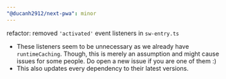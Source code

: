```yaml
---
"@ducanh2912/next-pwa": minor
---
```


refactor: removed `'activated'` event listeners in `sw-entry.ts`

- These listeners seem to be unnecessary as we already have `runtimeCaching`. Though, this is merely an assumption and might cause issues for some people.
  Do open a new issue if you are one of them :)
- This also updates every dependency to their latest versions.
